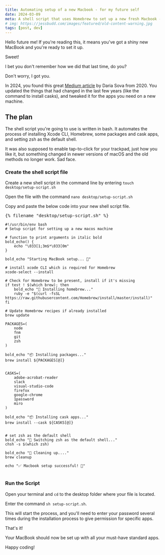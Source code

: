 ```yaml
---
title: Automating setup of a new Macbook - for my future self
date: 2024-03-09
meta: A shell script that uses Homebrew to set up a new fresh Macbook - for next time I need to do this and have forgotten.
# img: https://jessbudd.com/images/featured/old-content-warning.jpg
tags: [post, dev]
---
```


Hello future me! If you're reading this, it means you've got a shiny new MacBook and you're ready to set it up.

Sweet! 

I bet you don't remember how we did that last time, do you? 

Don't worry, I got you.
 
In 2024, you found this great [Medium article](https://medium.com/macoclock/automating-your-macos-setup-with-homebrew-and-cask-e2a103b51af1) by Daria Sova from 2020. You updated the things that had changed in the last few years (like the command to install casks), and tweaked it for the apps you need on a new machine.

## The plan

The shell script you're going to use is written in bash. It automates the process of installing Xcode CLI, Homebrew, some packages and cask apps, and setting zsh as the default shell. 

It was also supposed to enable tap-to-click for your trackpad, just how you like it, but something changed in newer versions of macOS and the old methods no longer work. Sad face.

### Create the shell script file

Create a new shell script in the command line by entering `touch desktop/setup-script.sh`

Open the file with the command `nano desktop/setup-script.sh`

<!-- 
Use the macOs built in TextEdit app to create a new file on the desktop called `setup-script.sh`. 

You'll need to save this as plaint text by going to **Format** > **Make plain text**. -->

Copy and paste the below code into your new shell script file.

<pre>
{% filename "desktop/setup-script.sh" %}
<code class="language-bash">
#!/usr/bin/env bash
# Setup script for setting up a new macos machine

# function to print arguments in italic bold
bold_echo() {
    echo "\033[1;3m$*\033[0m"
}

bold_echo "Starting MacBook setup... 🏁"

# install xcode CLI which is required for Homebrew
xcode-select --install

# Check for Homebrew to be present, install if it's missing
if test ! $(which brew); then
    bold_echo "🍺 Installing homebrew..."
    ruby -e "$(curl -fsSL https://raw.githubusercontent.com/Homebrew/install/master/install)"
fi

# Update Homebrew recipes if already installed
brew update

PACKAGES=(
    node
    fnm
    git
    zsh
)

bold_echo "📦 Installing packages..."
brew install ${PACKAGES[@]} 


CASKS=(
    adobe-acrobat-reader
    slack
    visual-studio-code
    firefox
    google-chrome
    1password
    miro
)

bold_echo "📦 Installing cask apps..."
brew install --cask ${CASKS[@]}


# set zsh as the default shell
bold_echo "🔄 Switching zsh as the default shell..."
chsh -s $(which zsh)
 
bold_echo "🧹 Cleaning up...."
brew cleanup

echo "✅ Macbook setup successful! 💪"
</code>
</pre>

### Run the Script

Open your terminal and `cd` to the desktop folder where your file is located.

Enter the command `sh setup-script.sh`.

This will start the process, and you'll need to enter your password several times during the installation process to give permission for specific apps.

That's it! 

Your MacBook should now be set up with all your must-have standard apps.

Happy coding!